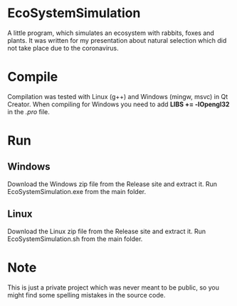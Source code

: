 # EcoSystemSimulation
A little program, which simulates an ecosystem with rabbits, foxes and plants.
It was written for my presentation about natural selection which did not take place due to the coronavirus.
# Compile
Compilation was tested with Linux (g++) and Windows (mingw, msvc) in Qt Creator. When compiling for Windows you need to add __LIBS += -lOpengl32__ in the _.pro_ file.

# Run
## Windows
Download the Windows zip file from the Release site and extract it. Run EcoSystemSimulation.exe from the main folder.

## Linux

Download the Linux zip file from the Release site and extract it. Run EcoSystemSimulation.sh from the main folder.

# Note
This is just a private project which was never meant to be public, so you might find some spelling mistakes in the source code.
